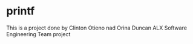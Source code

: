 # printf
This is a project done by Clinton Otieno nad Orina Duncan
ALX Software Engineering Team project
